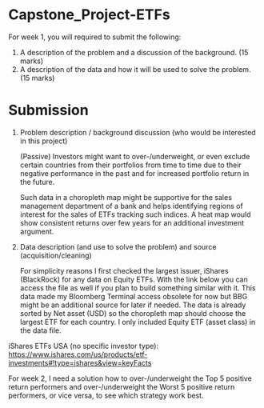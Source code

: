 # Capstone_Project-ETFs
For week 1, you will required to submit the following:

1. A description of the problem and a discussion of the background. (15 marks)
2. A description of the data and how it will be used to solve the problem. (15 marks)

# Submission

1. Problem description / background discussion (who would be interested in this project)

   (Passive) Investors might want to over-/underweight, or even exclude certain countries from their portfolios from time to time due to their negative performance in the past and for increased portfolio return in the future.

    Such data in a choropleth map might be supportive for the sales management department of a bank and helps identifying regions of interest for the sales of ETFs tracking such indices.  A heat map would show consistent returns over few years for an additional investment argument.

2.	Data description (and use to solve the problem) and source (acquisition/cleaning)

    For simplicity reasons I first checked the largest issuer, iShares (BlackRock) for any data on Equity ETFs.
With the link below you can access the file as well if you plan to build something similar with it. This data made my Bloomberg Terminal access obsolete for now but BBG might be an additional source for later if needed.
The data is already sorted by Net asset (USD) so the choropleth map should choose the largest ETF for each country. I only included Equity ETF (asset class) in the data file.

iShares ETFs USA (no specific investor type): 
https://www.ishares.com/us/products/etf-investments#!type=ishares&view=keyFacts

For week 2, I need a solution how to over-/underweight the Top 5 positive return performers and over-/underweight the Worst 5 positive return performers, or vice versa, to see which strategy work best.

